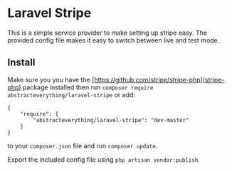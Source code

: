 # Laravel Stripe

This is a simple service provider to make setting up stripe easy. The provided config file makes it easy to switch between live and test mode.

## Install

Make sure you you have the [https://github.com/stripe/stripe-php](stripe-php) package installed then run `composer require abstracteverything/laravel-stripe` or add:

    {
        "require": {
            "abstracteverything/laravel-stripe": "dev-master"
        }
    }

to your `composer.json` file and run `composer update`.

Export the included config file using `php artisan vendor:publish`.